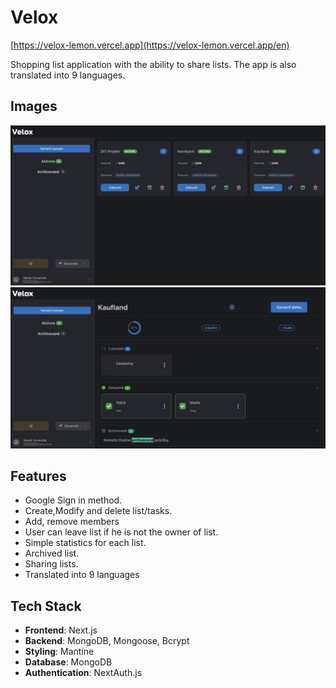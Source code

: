 # Velox

[https://velox-lemon.vercel.app](https://velox-lemon.vercel.app/en)

Shopping list application with the ability to share lists. The app is also translated into 9 languages.

## Images

![Velox App](./velox-image-2.png)
![Velox App](./velox-image-1.png)

## Features

- Google Sign in method.
- Create,Modify and delete list/tasks.
- Add, remove members
- User can leave list if he is not the owner of list.
- Simple statistics for each list.
- Archived list.
- Sharing lists.
- Translated into 9 languages

## Tech Stack

- **Frontend**: Next.js
- **Backend**: MongoDB, Mongoose, Bcrypt
- **Styling**: Mantine
- **Database**: MongoDB
- **Authentication**: NextAuth.js
